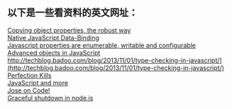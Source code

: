 ## 以下是一些看资料的英文网址：  
[Copying object properties, the robust way](http://lea.verou.me/2015/08/copying-properties-the-robust-way/)  
[Native JavaScript Data-Binding](http://www.sellarafaeli.com/blog/native_javascript_data_binding)  
[Javascript properties are enumerable, writable and configurable](http://arqex.com/967/javascript-properties-enumerable-writable-configurable)  
[Advanced objects in JavaScript](http://bjorn.tipling.com/advanced-objects-in-javascript)  
http://techblog.badoo.com/blog/2013/11/01/type-checking-in-javascript/](http://techblog.badoo.com/blog/2013/11/01/type-checking-in-javascript/)  
[Perfection Kills](http://perfectionkills.com/understanding-delete/)  
[JavaScript and more](http://www.2ality.com/2013/08/protecting-objects.html)  
[Jose on Code!](http://joseoncode.com/)  
[Graceful shutdown in node.js](http://joseoncode.com/2014/07/21/graceful-shutdown-in-node-dot-js/)  
[]()  
[]()  
[]()  
[]()  













